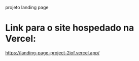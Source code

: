 projeto landing page

# Link para o site hospedado na Vercel:
  https://landing-page-project-2iof.vercel.app/

